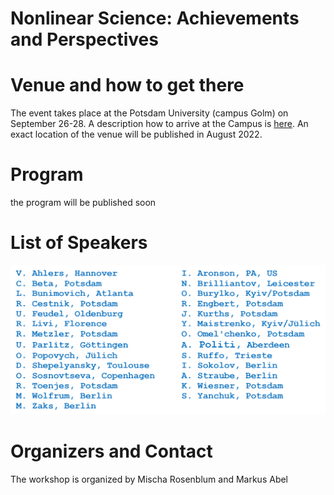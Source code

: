 # Nonlinear Science: Achievements and Perspectives


# Venue and how to get there

The event takes place at the Potsdam University (campus Golm) on September 26-28.
A description how to arrive at the Campus is [here](https://www.uni-potsdam.de/en/llw/how-to-find-us/campus-golm#:~:text=Campus%20Golm%20of%20Potsdam%20University,606%2C%20X1%2C%20and%2061). An exact location of the venue will be published in August 2022.


# Program
the program will be published soon

# List of Speakers

![Preliminary list of speakers](/images/two_columns.png)

# Organizers and Contact
The workshop is organized by Mischa Rosenblum and Markus Abel


